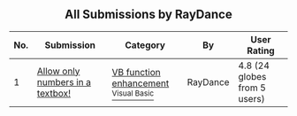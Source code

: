 ﻿<div align="center">

## All Submissions by RayDance

</div>

No.  | Submission | Category | By   | User Rating
---- | ---------- | -------- | ---- | -----------
1 | [Allow only numbers in a textbox\!<br />](https://github.com/Planet-Source-Code/raydance-allow-only-numbers-in-a-textbox__1-2695) | [VB function enhancement<br /><sup>Visual Basic</sup>](../ByCategory/vb-function-enhancement__1-25.md) | RayDance | 4.8 (24 globes from 5 users)

